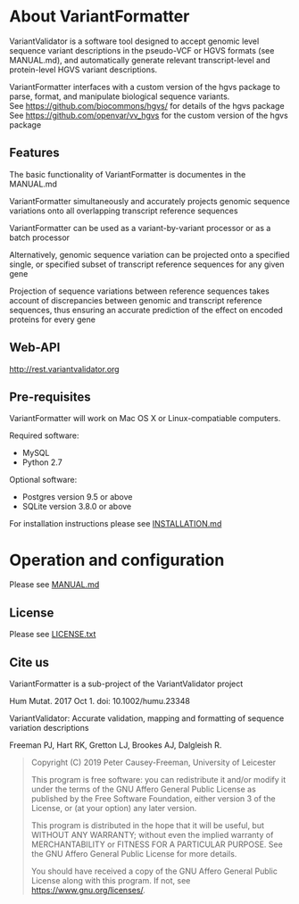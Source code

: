# About VariantFormatter

VariantValidator is a software tool designed to accept genomic level sequence variant 
descriptions in the pseudo-VCF or HGVS formats (see MANUAL.md), and automatically generate 
relevant transcript-level and protein-level HGVS variant descriptions.

VariantFormatter interfaces with a custom version of the hgvs package to parse, format, 
and manipulate biological sequence variants.  
See https://github.com/biocommons/hgvs/ for details of the hgvs package
See https://github.com/openvar/vv_hgvs for the custom version of the hgvs package


## Features

The basic functionality of VariantFormatter is documentes in the MANUAL.md

VariantFormatter simultaneously and accurately projects genomic sequence variations onto 
all overlapping transcript reference sequences

VariantFormatter can be used as a variant-by-variant processor or as a batch processor

Alternatively, genomic sequence variation can be projected onto a specified single, or 
specified subset of transcript reference sequences for any given gene

Projection of sequence variations between reference sequences takes account of 
discrepancies between genomic and transcript reference sequences, thus ensuring an 
accurate prediction of the effect on encoded proteins for every gene

## Web-API
http://rest.variantvalidator.org

## Pre-requisites

VariantFormatter will work on Mac OS X or Linux-compatiable computers.

Required software:
* MySQL
* Python 2.7

Optional software:
* Postgres version 9.5 or above
* SQLite version 3.8.0 or above

For installation instructions please see [INSTALLATION.md](INSTALLATION.md)

# Operation and configuration

Please see [MANUAL.md](MANUAL.md)

## License

Please see [LICENSE.txt](LICENSE.txt)

## Cite us
VariantFormatter is a sub-project of the VariantValidator project

Hum Mutat. 2017 Oct 1. doi: 10.1002/humu.23348

VariantValidator: Accurate validation, mapping and formatting of sequence variation 
descriptions

Freeman PJ, Hart RK, Gretton LJ, Brookes AJ, Dalgleish R.

> Copyright (C) 2019 Peter Causey-Freeman, University of Leicester
> 
> This program is free software: you can redistribute it and/or modify
> it under the terms of the GNU Affero General Public License as
> published by the Free Software Foundation, either version 3 of the
> License, or (at your option) any later version.
> 
> This program is distributed in the hope that it will be useful,
> but WITHOUT ANY WARRANTY; without even the implied warranty of
> MERCHANTABILITY or FITNESS FOR A PARTICULAR PURPOSE.  See the
> GNU Affero General Public License for more details.
> 
> You should have received a copy of the GNU Affero General Public License
> along with this program.  If not, see <https://www.gnu.org/licenses/>.
> </LICENSE>
